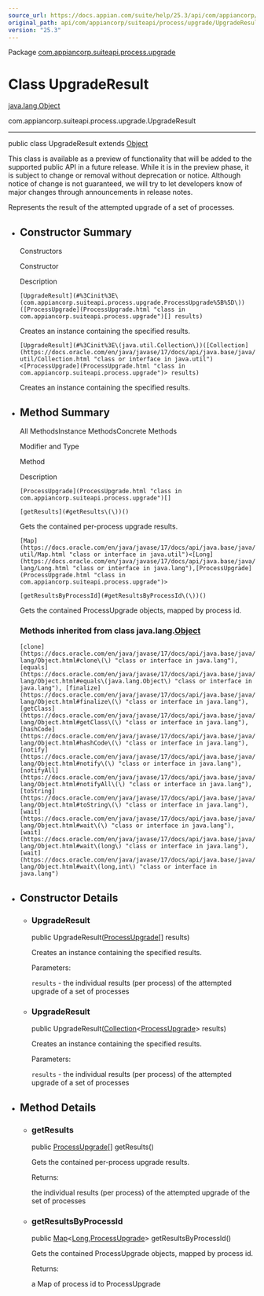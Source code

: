 ```yaml
---
source_url: https://docs.appian.com/suite/help/25.3/api/com/appiancorp/suiteapi/process/upgrade/UpgradeResult.html
original_path: api/com/appiancorp/suiteapi/process/upgrade/UpgradeResult.html
version: "25.3"
---
```


Package [com.appiancorp.suiteapi.process.upgrade](package-summary.html)

# Class UpgradeResult

[java.lang.Object](https://docs.oracle.com/en/java/javase/17/docs/api/java.base/java/lang/Object.html "class or interface in java.lang")

com.appiancorp.suiteapi.process.upgrade.UpgradeResult

* * *

public class UpgradeResult extends [Object](https://docs.oracle.com/en/java/javase/17/docs/api/java.base/java/lang/Object.html "class or interface in java.lang")

This class is available as a preview of functionality that will be added to the supported public API in a future release. While it is in the preview phase, it is subject to change or removal without deprecation or notice. Although notice of change is not guaranteed, we will try to let developers know of major changes through announcements in release notes.

Represents the result of the attempted upgrade of a set of processes.

-   ## Constructor Summary

    Constructors

    Constructor

    Description

    `[UpgradeResult](#%3Cinit%3E\(com.appiancorp.suiteapi.process.upgrade.ProcessUpgrade%5B%5D\))([ProcessUpgrade](ProcessUpgrade.html "class in com.appiancorp.suiteapi.process.upgrade")[] results)`

    Creates an instance containing the specified results.

    `[UpgradeResult](#%3Cinit%3E\(java.util.Collection\))([Collection](https://docs.oracle.com/en/java/javase/17/docs/api/java.base/java/util/Collection.html "class or interface in java.util")<[ProcessUpgrade](ProcessUpgrade.html "class in com.appiancorp.suiteapi.process.upgrade")> results)`

    Creates an instance containing the specified results.

-   ## Method Summary

    All MethodsInstance MethodsConcrete Methods

    Modifier and Type

    Method

    Description

    `[ProcessUpgrade](ProcessUpgrade.html "class in com.appiancorp.suiteapi.process.upgrade")[]`

    `[getResults](#getResults\(\))()`

    Gets the contained per-process upgrade results.

    `[Map](https://docs.oracle.com/en/java/javase/17/docs/api/java.base/java/util/Map.html "class or interface in java.util")<[Long](https://docs.oracle.com/en/java/javase/17/docs/api/java.base/java/lang/Long.html "class or interface in java.lang"),[ProcessUpgrade](ProcessUpgrade.html "class in com.appiancorp.suiteapi.process.upgrade")>`

    `[getResultsByProcessId](#getResultsByProcessId\(\))()`

    Gets the contained ProcessUpgrade objects, mapped by process id.

    ### Methods inherited from class java.lang.[Object](https://docs.oracle.com/en/java/javase/17/docs/api/java.base/java/lang/Object.html "class or interface in java.lang")

    `[clone](https://docs.oracle.com/en/java/javase/17/docs/api/java.base/java/lang/Object.html#clone\(\) "class or interface in java.lang"), [equals](https://docs.oracle.com/en/java/javase/17/docs/api/java.base/java/lang/Object.html#equals\(java.lang.Object\) "class or interface in java.lang"), [finalize](https://docs.oracle.com/en/java/javase/17/docs/api/java.base/java/lang/Object.html#finalize\(\) "class or interface in java.lang"), [getClass](https://docs.oracle.com/en/java/javase/17/docs/api/java.base/java/lang/Object.html#getClass\(\) "class or interface in java.lang"), [hashCode](https://docs.oracle.com/en/java/javase/17/docs/api/java.base/java/lang/Object.html#hashCode\(\) "class or interface in java.lang"), [notify](https://docs.oracle.com/en/java/javase/17/docs/api/java.base/java/lang/Object.html#notify\(\) "class or interface in java.lang"), [notifyAll](https://docs.oracle.com/en/java/javase/17/docs/api/java.base/java/lang/Object.html#notifyAll\(\) "class or interface in java.lang"), [toString](https://docs.oracle.com/en/java/javase/17/docs/api/java.base/java/lang/Object.html#toString\(\) "class or interface in java.lang"), [wait](https://docs.oracle.com/en/java/javase/17/docs/api/java.base/java/lang/Object.html#wait\(\) "class or interface in java.lang"), [wait](https://docs.oracle.com/en/java/javase/17/docs/api/java.base/java/lang/Object.html#wait\(long\) "class or interface in java.lang"), [wait](https://docs.oracle.com/en/java/javase/17/docs/api/java.base/java/lang/Object.html#wait\(long,int\) "class or interface in java.lang")`

-   ## Constructor Details

    -   ### UpgradeResult

        public UpgradeResult([ProcessUpgrade](ProcessUpgrade.html "class in com.appiancorp.suiteapi.process.upgrade")\[\] results)

        Creates an instance containing the specified results.

        Parameters:

        `results` - the individual results (per process) of the attempted upgrade of a set of processes

    -   ### UpgradeResult

        public UpgradeResult([Collection](https://docs.oracle.com/en/java/javase/17/docs/api/java.base/java/util/Collection.html "class or interface in java.util")<[ProcessUpgrade](ProcessUpgrade.html "class in com.appiancorp.suiteapi.process.upgrade")\> results)

        Creates an instance containing the specified results.

        Parameters:

        `results` - the individual results (per process) of the attempted upgrade of a set of processes

-   ## Method Details

    -   ### getResults

        public [ProcessUpgrade](ProcessUpgrade.html "class in com.appiancorp.suiteapi.process.upgrade")\[\] getResults()

        Gets the contained per-process upgrade results.

        Returns:

        the individual results (per process) of the attempted upgrade of the set of processes

    -   ### getResultsByProcessId

        public [Map](https://docs.oracle.com/en/java/javase/17/docs/api/java.base/java/util/Map.html "class or interface in java.util")<[Long](https://docs.oracle.com/en/java/javase/17/docs/api/java.base/java/lang/Long.html "class or interface in java.lang"),[ProcessUpgrade](ProcessUpgrade.html "class in com.appiancorp.suiteapi.process.upgrade")\> getResultsByProcessId()

        Gets the contained ProcessUpgrade objects, mapped by process id.

        Returns:

        a Map of process id to ProcessUpgrade